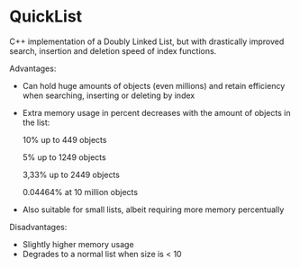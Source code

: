 # QuickList
C++ implementation of a Doubly Linked List, but with drastically improved search, insertion and deletion speed of index functions.

Advantages:
- Can hold huge amounts of objects (even millions) and retain efficiency when searching, inserting or deleting by index
- Extra memory usage in percent decreases with the amount of objects in the list: 

  10% up to 449 objects
  
  5% up to 1249 objects
  
  3,33% up to 2449 objects
  
  0.04464% at 10 million objects
- Also suitable for small lists, albeit requiring more memory percentually

Disadvantages:
- Slightly higher memory usage
- Degrades to a normal list when size is < 10
